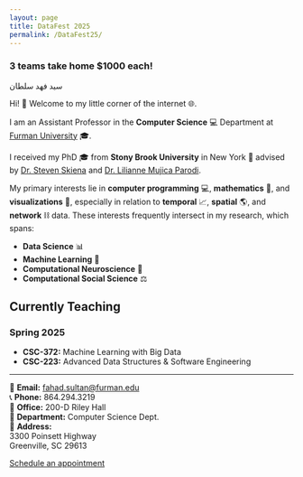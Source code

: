 ```yaml
---
layout: page
title: DataFest 2025
permalink: /DataFest25/
---
```




<p style="text-align:center; text-size: 30"><h3>3 teams take home $1000 each!</h3></p>

سيد فهد سلطان  

Hi! 👋 Welcome to my little corner of the internet 🌐.  

I am an Assistant Professor in the **Computer Science** 💻 Department at [Furman University](https://www.furman.edu) 🎓.  

I received my PhD 🎓 from **Stony Brook University** in New York 🗽 advised by [Dr. Steven Skiena](https://www3.cs.stonybrook.edu/~skiena/) and [Dr. Lilianne Mujica Parodi](https://www.stonybrook.edu/commcms/neurobiology/people/lilianne-mujica-parodi.html).  

My primary interests lie in **computer programming** 💻, **mathematics** 🔢, and **visualizations** 🎨, especially in relation to **temporal** 📈, **spatial** 🌎, and **network** ⛓️ data. These interests frequently intersect in my research, which spans:  
- **Data Science** 📊  
- **Machine Learning** 🤖  
- **Computational Neuroscience** 🧠  
- **Computational Social Science** ⚖️  

## Currently Teaching  

### **Spring 2025**  
- **CSC-372:** Machine Learning with Big Data  
- **CSC-223:** Advanced Data Structures & Software Engineering  

---

📧 **Email:** fahad.sultan@furman.edu  
📞 **Phone:** 864.294.3219  
🏢 **Office:** 200-D Riley Hall  
📍 **Department:** Computer Science Dept.  
🏫 **Address:**  
   3300 Poinsett Highway  
   Greenville, SC 29613  

[Schedule an appointment](#)  
